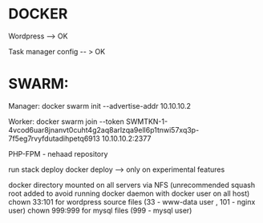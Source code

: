 # DOCKER

Wordpress --> OK

Task manager config -- > OK

# SWARM:

Manager:
docker swarm init --advertise-addr 10.10.10.2

Worker:
docker swarm join --token SWMTKN-1-4vcod6uar8jnanvt0cuht4g2aq8arlzqa9ell6p1tnwi57xq3p-7f5eg7rvyfdutadihpetq6913 10.10.10.2:2377

PHP-FPM - nehaad repository

run stack deploy
docker deploy --> only on experimental features

docker directory mounted on all servers via NFS (unrecommended squash root added to avoid running docker daemon with docker user on all host)
chown 33:101 for wordpress source files (33 - www-data user , 101 - nginx user)
chown 999:999 for mysql files (999 - mysql user)



